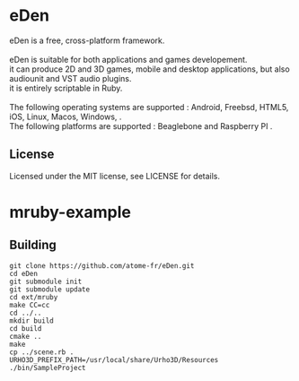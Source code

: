 # eDen
eDen is a free, cross-platform framework.<br><br>
eDen is suitable for both applications and games developement.<br>
it can produce 2D and 3D games, mobile and desktop applications, but also audiounit and VST audio plugins.<br>
it is entirely scriptable in Ruby.<br><br>
The following operating systems are supported : Android, Freebsd, HTML5, iOS, Linux, Macos, Windows, .<br>
The following platforms are supported : Beaglebone and Raspberry PI .<br>

## License

Licensed under the MIT license, see LICENSE for details.
# mruby-example

## Building

```
git clone https://github.com/atome-fr/eDen.git
cd eDen
git submodule init
git submodule update
cd ext/mruby
make CC=cc
cd ../..
mkdir build
cd build
cmake ..
make
cp ../scene.rb .
URHO3D_PREFIX_PATH=/usr/local/share/Urho3D/Resources ./bin/SampleProject
```
